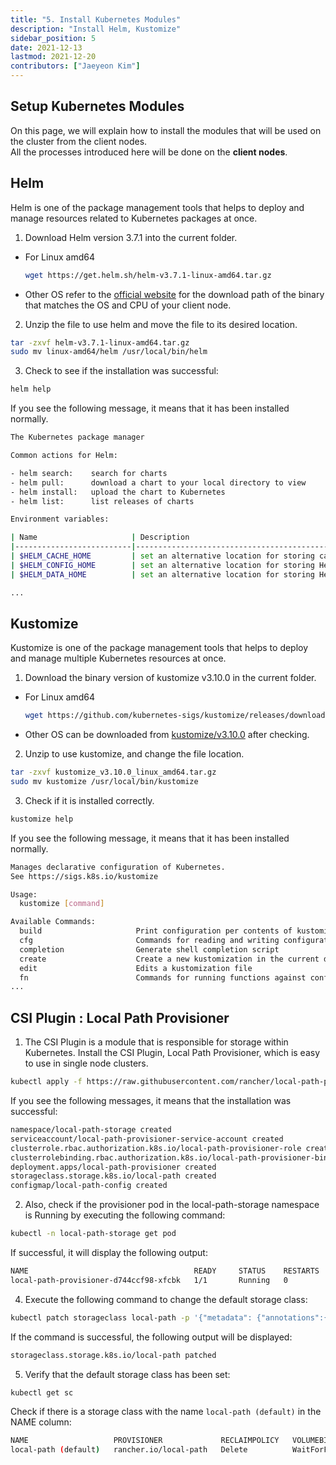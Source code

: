 ```yaml
---
title: "5. Install Kubernetes Modules"
description: "Install Helm, Kustomize"
sidebar_position: 5
date: 2021-12-13
lastmod: 2021-12-20
contributors: ["Jaeyeon Kim"]
---
```


## Setup Kubernetes Modules


On this page, we will explain how to install the modules that will be used on the cluster from the client nodes.  
All the processes introduced here will be done on the **client nodes**.

## Helm

Helm is one of the package management tools that helps to deploy and manage resources related to Kubernetes packages at once.

1. Download Helm version 3.7.1 into the current folder.

- For Linux amd64

  ```bash
  wget https://get.helm.sh/helm-v3.7.1-linux-amd64.tar.gz
  ```

- Other OS refer to the [official website](https://github.com/helm/helm/releases/tag/v3.7.1) for the download path of the binary that matches the OS and CPU of your client node.

2. Unzip the file to use helm and move the file to its desired location.

  ```bash
  tar -zxvf helm-v3.7.1-linux-amd64.tar.gz
  sudo mv linux-amd64/helm /usr/local/bin/helm
  ```

3. Check to see if the installation was successful:
  ```bash
  helm help
  ```

  If you see the following message, it means that it has been installed normally. 

  ```bash
  The Kubernetes package manager

  Common actions for Helm:

  - helm search:    search for charts
  - helm pull:      download a chart to your local directory to view
  - helm install:   upload the chart to Kubernetes
  - helm list:      list releases of charts

  Environment variables:

  | Name                     | Description                                                         |
  |--------------------------|---------------------------------------------------------------------|
  | $HELM_CACHE_HOME         | set an alternative location for storing cached files.               |
  | $HELM_CONFIG_HOME        | set an alternative location for storing Helm configuration.         |
  | $HELM_DATA_HOME          | set an alternative location for storing Helm data.                  |

  ...
  ```

## Kustomize

Kustomize is one of the package management tools that helps to deploy and manage multiple Kubernetes resources at once.

1. Download the binary version of kustomize v3.10.0 in the current folder.

- For Linux amd64

  ```bash
  wget https://github.com/kubernetes-sigs/kustomize/releases/download/kustomize%2Fv3.10.0/kustomize_v3.10.0_linux_amd64.tar.gz
  ```

- Other OS can be downloaded from [kustomize/v3.10.0](https://github.com/kubernetes-sigs/kustomize/releases/tag/kustomize%2Fv3.10.0) after checking.

2. Unzip to use kustomize, and change the file location. 

  ```bash
  tar -zxvf kustomize_v3.10.0_linux_amd64.tar.gz
  sudo mv kustomize /usr/local/bin/kustomize
  ```

3. Check if it is installed correctly.

  ```bash
  kustomize help
  ```

  If you see the following message, it means that it has been installed normally.

  ```bash
  Manages declarative configuration of Kubernetes.
  See https://sigs.k8s.io/kustomize

  Usage:
    kustomize [command]

  Available Commands:
    build                     Print configuration per contents of kustomization.yaml
    cfg                       Commands for reading and writing configuration.
    completion                Generate shell completion script
    create                    Create a new kustomization in the current directory
    edit                      Edits a kustomization file
    fn                        Commands for running functions against configuration.
  ...
  ```

## CSI Plugin : Local Path Provisioner

1. The CSI Plugin is a module that is responsible for storage within Kubernetes. Install the CSI Plugin, Local Path Provisioner, which is easy to use in single node clusters.

  ```bash
  kubectl apply -f https://raw.githubusercontent.com/rancher/local-path-provisioner/v0.0.20/deploy/local-path-storage.yaml
  ```

  If you see the following messages, it means that the installation was successful: 

  ```bash
  namespace/local-path-storage created
  serviceaccount/local-path-provisioner-service-account created
  clusterrole.rbac.authorization.k8s.io/local-path-provisioner-role created
  clusterrolebinding.rbac.authorization.k8s.io/local-path-provisioner-bind created
  deployment.apps/local-path-provisioner created
  storageclass.storage.k8s.io/local-path created
  configmap/local-path-config created
  ```

2. Also, check if the provisioner pod in the local-path-storage namespace is Running by executing the following command:

  ```bash
  kubectl -n local-path-storage get pod
  ```

If successful, it will display the following output:

  ```bash
  NAME                                     READY     STATUS    RESTARTS   AGE
  local-path-provisioner-d744ccf98-xfcbk   1/1       Running   0          7m
  ```

4. Execute the following command to change the default storage class:

  ```bash
  kubectl patch storageclass local-path -p '{"metadata": {"annotations":{"storageclass.kubernetes.io/is-default-class":"true"}}}'
  ```

  If the command is successful, the following output will be displayed:

  ```bash
  storageclass.storage.k8s.io/local-path patched
  ```

5. Verify that the default storage class has been set:

  ```bash
  kubectl get sc
  ```

  Check if there is a storage class with the name `local-path (default)` in the NAME column:

  ```bash
  NAME                   PROVISIONER             RECLAIMPOLICY   VOLUMEBINDINGMODE      ALLOWVOLUMEEXPANSION   AGE
  local-path (default)   rancher.io/local-path   Delete          WaitForFirstConsumer   false                  2h
  ```
